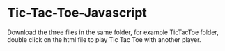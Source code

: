 # Tic-Tac-Toe-Javascript
Download the three files in the same folder, for example TicTacToe folder, double click on the html file to play Tic Tac Toe with another player.

